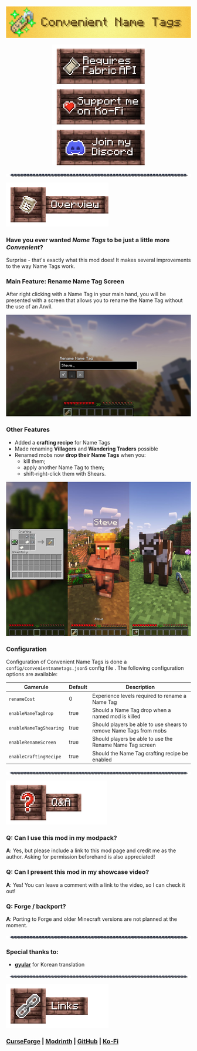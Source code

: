 ![Convenient Name Tags](https://raw.githubusercontent.com/mim1q/ConvenientNameTags/master/projectPageAssets/logo.jpg)

<center>

[![Requires Fabric API](https://raw.githubusercontent.com/mim1q/ModPageAssets/main/badges/fabric-api.png)](https://modrinth.com/mod/fabric-api)
[![Support me on Ko-Fi](https://raw.githubusercontent.com/mim1q/ModPageAssets/main/badges/ko-fi.png)](https://ko-fi.com/mim1q)
[![Join my Discord](https://raw.githubusercontent.com/mim1q/ModPageAssets/main/badges/discord.png)](https://discord.gg/6TjQbSjbuB)

</center>

![Chain separator](https://raw.githubusercontent.com/mim1q/ModPageAssets/main/separators/chain.png)

![Overview](https://raw.githubusercontent.com/mim1q/ModPageAssets/main/sections/overview.png)

### Have you ever wanted *Name Tags* to be just a little more *Convenient*?

Surprise - that's exactly what this mod does! It makes several improvements to the way Name Tags work.

### Main Feature: Rename Name Tag Screen

After right clicking with a Name Tag in your main hand, you will be presented with a screen that allows you to rename 
the Name Tag without the use of an Anvil.

![Screenshot](https://raw.githubusercontent.com/mim1q/ConvenientNameTags/master/projectPageAssets/screenshot.jpg)

### Other Features

- Added a **crafting recipe** for Name Tags
- Made renaming **Villagers** and **Wandering Traders** possible
- Renamed mobs now **drop their Name Tags** when you:
  - kill them;
  - apply another Name Tag to them;
  - shift-right-click them with Shears.

![Screenshot](https://raw.githubusercontent.com/mim1q/ConvenientNameTags/master/projectPageAssets/screenshot-2.jpg)

### Configuration

Configuration of Convenient Name Tags is done a `config/convenientnametags.json5` config file
. The following configuration options are available:

| Gamerule                | Default   | Description                                                        |
|-------------------------|-----------|--------------------------------------------------------------------|
| `renameCost`            | 0         | Experience levels required to rename a Name Tag                    |
| `enableNameTagDrop`     | true      | Should a Name Tag drop when a named mod is killed                  |
| `enableNameTagShearing` | true      | Should players be able to use shears to remove Name Tags from mobs | 
| `enableRenameScreen`    | true      | Should players be able to use the Rename Name Tag screen           |
| `enableCraftingRecipe`  | true      | Should the Name Tag crafting recipe be enabled                     |

![Chain separator](https://raw.githubusercontent.com/mim1q/ModPageAssets/main/separators/chain.png)

![Questions and Answers](https://raw.githubusercontent.com/mim1q/ModPageAssets/main/sections/qna.png)

### Q: Can I use this mod in my modpack?
**A**: Yes, but please include a link to this mod page and credit me as the author. Asking for permission beforehand is also appreciated!

### Q: Can I present this mod in my showcase video?
**A**: Yes! You can leave a comment with a link to the video, so I can check it out!

### Q: Forge / backport?
**A**: Porting to Forge and older Minecraft versions are not planned at the moment.

![Chain separator](https://raw.githubusercontent.com/mim1q/ModPageAssets/main/separators/chain.png)

### Special thanks to:

- [**gyular**](https://github.com/gyular) for Korean translation

![Chain separator](https://raw.githubusercontent.com/mim1q/ModPageAssets/main/separators/chain.png)

![Links](https://raw.githubusercontent.com/mim1q/ModPageAssets/main/sections/links.png)

### [CurseForge](https://www.curseforge.com/minecraft/mc-mods/convenient-name-tags) | [Modrinth](https://modrinth.com/mod/convenient-name-tags) | [GitHub](https://github.com/mim1q/ConvenientNameTags) | [Ko-Fi](https://ko-fi.com/mim1q)
